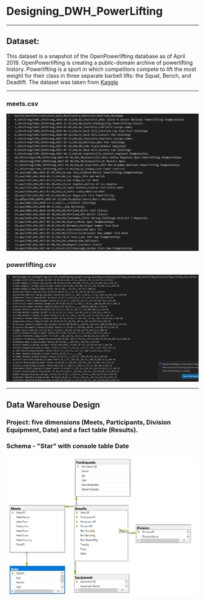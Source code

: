 # Designing_DWH_PowerLifting
**********************************************
## Dataset:
This dataset is a snapshot of the OpenPowerlifting database as of April 2019. OpenPowerlifting is creating a public-domain archive of powerlifting history. Powerlifting is a sport in which competitors compete to lift the most weight for their class in three separate barbell lifts: the Squat, Bench, and Deadlift. The dataset was taken from [Kaggle](https://www.kaggle.com/datasets/open-powerlifting/powerlifting-database)
**********************************************
### meets.csv

![Using measurements](/images/dataset1.png)

### powerlifting.csv

![Using measurements](/images/dataset2.png)
***

## Data Warehouse Design
### Project: five dimensions (Meets, Participants, Division Equipment, Date) and a fact table (Results). 
### Schema - "Star" with console table Date
![Using measurements](/images/design3.png)
